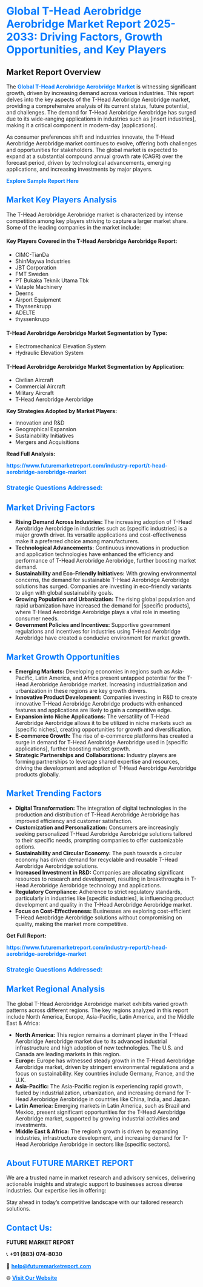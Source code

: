 <h1 style="color: #007BFF;">Global T-Head Aerobridge Aerobridge Market Report 2025-2033: Driving Factors, Growth Opportunities, and Key Players</h1>

<section id="overview">
<h2>Market Report Overview</h2>
<p>The <a href="https://www.futuremarketreport.com/industry-report/t-head-aerobridge-aerobridge-market" style="color: #007BFF; text-decoration: none;"><strong>Global T-Head Aerobridge Aerobridge Market</strong></a> is witnessing significant growth, driven by increasing demand across various industries. This report delves into the key aspects of the T-Head Aerobridge Aerobridge market, providing a comprehensive analysis of its current status, future potential, and challenges. The demand for T-Head Aerobridge Aerobridge has surged due to its wide-ranging applications in industries such as [insert industries], making it a critical component in modern-day [applications].</p>
<p>As consumer preferences shift and industries innovate, the T-Head Aerobridge Aerobridge market continues to evolve, offering both challenges and opportunities for stakeholders. The global market is expected to expand at a substantial compound annual growth rate (CAGR) over the forecast period, driven by technological advancements, emerging applications, and increasing investments by major players.</p>
</section>

<section id="overview">
<p><a href="https://www.futuremarketreport.com/request-sample/reportId=124416" style="color: #007BFF; text-decoration: none;"><strong>Explore Sample Report Here</strong></a></p>
</section>

<section id="key-players">
<h2 style="color: #007BFF;">Market Key Players Analysis</h2>
<p>The T-Head Aerobridge Aerobridge market is characterized by intense competition among key players striving to capture a larger market share. Some of the leading companies in the market include:</p>
<h4>Key Players Covered in the T-Head Aerobridge Aerobridge Report:</h4>
<ul><li>CIMC-TianDa</li><li>ShinMaywa Industries</li><li>JBT Corporation</li><li>FMT Sweden</li><li>PT Bukaka Teknik Utama Tbk</li><li>Vataple Machinery</li><li>Deerns</li><li>Airport Equipment</li><li>Thyssenkrupp</li><li>ADELTE</li><li>thyssenkrupp</li></ul>
<h4>T-Head Aerobridge Aerobridge Market Segmentation by Type:</h4>
<ul><li>Electromechanical Elevation System</li><li>Hydraulic Elevation System</li></ul>

<h4>T-Head Aerobridge Aerobridge Market Segmentation by Application:</h4>
<ul><li>Civilian Aircraft</li><li>Commercial Aircraft</li><li>Military Aircraft</li><li>T-Head Aerobridge Aerobridge</li></ul>
<p><strong>Key Strategies Adopted by Market Players:</strong></p>
<ul>
<li>Innovation and R&D</li>
<li>Geographical Expansion</li>
<li>Sustainability Initiatives</li>
<li>Mergers and Acquisitions</li>
</ul>
</section>

<section>
<p><strong>Read Full Analysis: </strong></p><a href="https://www.futuremarketreport.com/industry-report/t-head-aerobridge-aerobridge-market" style="color: #007BFF; text-decoration: none;"><strong>https://www.futuremarketreport.com/industry-report/t-head-aerobridge-aerobridge-market</strong></a>
<h3 style="color: #007BFF;">Strategic Questions Addressed:</h3>
</section>

<section id="driving-factors">
<h2 style="color: #007BFF;">Market Driving Factors</h2>
<ul>
<li><strong>Rising Demand Across Industries:</strong> The increasing adoption of T-Head Aerobridge Aerobridge in industries such as [specific industries] is a major growth driver. Its versatile applications and cost-effectiveness make it a preferred choice among manufacturers.</li>
<li><strong>Technological Advancements:</strong> Continuous innovations in production and application technologies have enhanced the efficiency and performance of T-Head Aerobridge Aerobridge, further boosting market demand.</li>
<li><strong>Sustainability and Eco-Friendly Initiatives:</strong> With growing environmental concerns, the demand for sustainable T-Head Aerobridge Aerobridge solutions has surged. Companies are investing in eco-friendly variants to align with global sustainability goals.</li>
<li><strong>Growing Population and Urbanization:</strong> The rising global population and rapid urbanization have increased the demand for [specific products], where T-Head Aerobridge Aerobridge plays a vital role in meeting consumer needs.</li>
<li><strong>Government Policies and Incentives:</strong> Supportive government regulations and incentives for industries using T-Head Aerobridge Aerobridge have created a conducive environment for market growth.</li>
</ul>
</section>

<section id="growth-opportunities">
<h2 style="color: #007BFF;">Market Growth Opportunities</h2>
<ul>
<li><strong>Emerging Markets:</strong> Developing economies in regions such as Asia-Pacific, Latin America, and Africa present untapped potential for the T-Head Aerobridge Aerobridge market. Increasing industrialization and urbanization in these regions are key growth drivers.</li>
<li><strong>Innovative Product Development:</strong> Companies investing in R&D to create innovative T-Head Aerobridge Aerobridge products with enhanced features and applications are likely to gain a competitive edge.</li>
<li><strong>Expansion into Niche Applications:</strong> The versatility of T-Head Aerobridge Aerobridge allows it to be utilized in niche markets such as [specific niches], creating opportunities for growth and diversification.</li>
<li><strong>E-commerce Growth:</strong> The rise of e-commerce platforms has created a surge in demand for T-Head Aerobridge Aerobridge used in [specific applications], further boosting market growth.</li>
<li><strong>Strategic Partnerships and Collaborations:</strong> Industry players are forming partnerships to leverage shared expertise and resources, driving the development and adoption of T-Head Aerobridge Aerobridge products globally.</li>
</ul>
</section>

<section id="trending-factors">
<h2 style="color: #007BFF;">Market Trending Factors</h2>
<ul>
<li><strong>Digital Transformation:</strong> The integration of digital technologies in the production and distribution of T-Head Aerobridge Aerobridge has improved efficiency and customer satisfaction.</li>
<li><strong>Customization and Personalization:</strong> Consumers are increasingly seeking personalized T-Head Aerobridge Aerobridge solutions tailored to their specific needs, prompting companies to offer customizable options.</li>
<li><strong>Sustainability and Circular Economy:</strong> The push towards a circular economy has driven demand for recyclable and reusable T-Head Aerobridge Aerobridge solutions.</li>
<li><strong>Increased Investment in R&D:</strong> Companies are allocating significant resources to research and development, resulting in breakthroughs in T-Head Aerobridge Aerobridge technology and applications.</li>
<li><strong>Regulatory Compliance:</strong> Adherence to strict regulatory standards, particularly in industries like [specific industries], is influencing product development and quality in the T-Head Aerobridge Aerobridge market.</li>
<li><strong>Focus on Cost-Effectiveness:</strong> Businesses are exploring cost-efficient T-Head Aerobridge Aerobridge solutions without compromising on quality, making the market more competitive.</li>
</ul>
</section>

<section>
<p><strong>Get Full Report: </strong></p><a href="https://www.futuremarketreport.com/industry-report/t-head-aerobridge-aerobridge-market" style="color: #007BFF; text-decoration: none;"><strong>https://www.futuremarketreport.com/industry-report/t-head-aerobridge-aerobridge-market</strong></a>
<h3 style="color: #007BFF;">Strategic Questions Addressed:</h3>
</section>


<section id="regional-analysis">
<h2 style="color: #007BFF;">Market Regional Analysis</h2>
<p>The global T-Head Aerobridge Aerobridge market exhibits varied growth patterns across different regions. The key regions analyzed in this report include North America, Europe, Asia-Pacific, Latin America, and the Middle East & Africa:</p>
<ul>
<li><strong>North America:</strong> This region remains a dominant player in the T-Head Aerobridge Aerobridge market due to its advanced industrial infrastructure and high adoption of new technologies. The U.S. and Canada are leading markets in this region.</li>
<li><strong>Europe:</strong> Europe has witnessed steady growth in the T-Head Aerobridge Aerobridge market, driven by stringent environmental regulations and a focus on sustainability. Key countries include Germany, France, and the U.K.</li>
<li><strong>Asia-Pacific:</strong> The Asia-Pacific region is experiencing rapid growth, fueled by industrialization, urbanization, and increasing demand for T-Head Aerobridge Aerobridge in countries like China, India, and Japan.</li>
<li><strong>Latin America:</strong> Emerging markets in Latin America, such as Brazil and Mexico, present significant opportunities for the T-Head Aerobridge Aerobridge market, supported by growing industrial activities and investments.</li>
<li><strong>Middle East & Africa:</strong> The region’s growth is driven by expanding industries, infrastructure development, and increasing demand for T-Head Aerobridge Aerobridge in sectors like [specific sectors].</li>
</ul>
</section>

<footer>
<h2 style="color: #007BFF;">About FUTURE MARKET REPORT</h2>
<p>We are a trusted name in market research and advisory services, delivering actionable insights and strategic support to businesses across diverse industries. Our expertise lies in offering:</p>

<p>Stay ahead in today’s competitive landscape with our tailored research solutions.</p>

<h2 style="color: #007BFF;">Contact Us:</h2>
<p><strong>FUTURE MARKET REPORT</strong></p>
<p>📞 <strong>+91 (883) 074-8030</strong></p>
<p>📧 <strong><a href="mailto:help@futuremarketreport.com" style="color: #007BFF;">help@futuremarketreport.com</a></strong></p>
<p>🌐 <strong><a href="https://www.futuremarketreport.com/" style="color: #007BFF;">Visit Our Website</a></strong></p>
</footer>